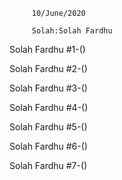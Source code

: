          10/June/2020
         
         Solah:Solah Fardhu
         
 Solah Fardhu #1-()
 
 Solah Fardhu #2-()
 
 Solah Fardhu #3-()
 
 Solah Fardhu #4-()
 
 Solah Fardhu #5-()
 
 Solah Fardhu #6-()
 
 Solah Fardhu #7-()
